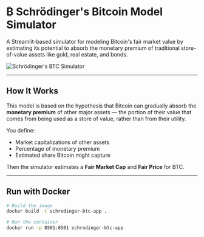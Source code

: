 # ₿ Schrödinger's Bitcoin Model Simulator

A Streamlit-based simulator for modeling Bitcoin's fair market value by estimating its potential to absorb the monetary premium of traditional store-of-value assets like gold, real estate, and bonds.

![Schrödinger's BTC Simulator]()

---

## How It Works

This model is based on the hypothesis that Bitcoin can gradually absorb the **monetary premium** of other major assets — the portion of their value that comes from being used as a store of value, rather than from their utility.

You define:

- Market capitalizations of other assets
- Percentage of monetary premium
- Estimated share Bitcoin might capture

Then the simulator estimates a **Fair Market Cap** and **Fair Price** for BTC.

---

## Run with Docker

```bash
# Build the image
docker build -t schrodinger-btc-app .

# Run the container
docker run -p 8501:8501 schrodinger-btc-app
